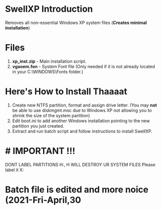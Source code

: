 # SwellXP Introduction
Removes all non-essential Windows XP system files (**Creates minimal installation**)

# Files
1. **xp_inst.zip** - Main installation script.
2. **vgaoem.fon** - System Font file (Only needed if it is not already located in your C:\WINDOWS\Fonts folder.)

# Here's How to Install Thaaaat
1. Create new NTFS partition, format and assign drive letter. (You may **not** be able to use diskmgmt.msc due to Windows XP not allowing you to shrink the size of the system partition)
2. Edit boot.ini to add another Windows installation pointing to the new partition you just created.
3. Extract and run batch script and follow instructions to install SwellXP.

# # IMPORTANT !!!

DONT LABEL PARTITIONS H:, H WILL DESTROY UR SYSTEM FILES
Please label it X: 

# Batch file is edited and more noice (2021-Fri-April,30
